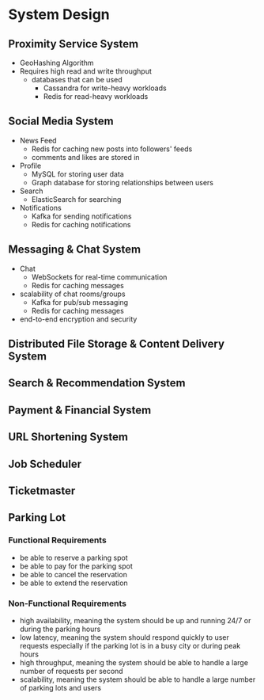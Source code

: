 # System Design

## Proximity Service System

- GeoHashing Algorithm
- Requires high read and write throughput
  - databases that can be used
    - Cassandra for write-heavy workloads
    - Redis for read-heavy workloads

## Social Media System

- News Feed
  - Redis for caching new posts into followers' feeds
  - comments and likes are stored in
- Profile
  - MySQL for storing user data
  - Graph database for storing relationships between users
- Search
  - ElasticSearch for searching
- Notifications
  - Kafka for sending notifications
  - Redis for caching notifications

## Messaging & Chat System

- Chat
  - WebSockets for real-time communication
  - Redis for caching messages
- scalability of chat rooms/groups
  - Kafka for pub/sub messaging
  - Redis for caching messages
- end-to-end encryption and security

## Distributed File Storage & Content Delivery System

## Search & Recommendation System

## Payment & Financial System

## URL Shortening System

## Job  Scheduler

## Ticketmaster

## Parking Lot

### Functional Requirements

- be able to reserve a parking spot
- be able to pay for the parking spot
- be able to cancel the reservation
- be able to extend the reservation

### Non-Functional Requirements

- high availability, meaning the system should be up and running 24/7 or during the parking hours
- low latency, meaning the system should respond quickly to user requests especially if the parking lot is in a busy city or during peak hours
- high throughput, meaning the system should be able to handle a large number of requests per second
- scalability, meaning the system should be able to handle a large number of parking lots and users
